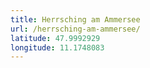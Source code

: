 ```yaml
---
title: Herrsching am Ammersee
url: /herrsching-am-ammersee/
latitude: 47.9992929
longitude: 11.1748083
---
```


